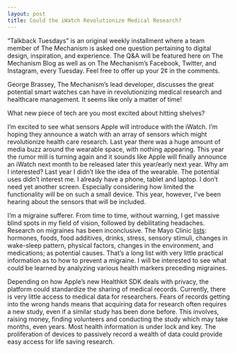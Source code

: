 ```yaml
---
layout: post
title: Could the iWatch Revolutionize Medical Research?
---
```


“Talkback Tuesdays” is an original weekly installment where a team member of The Mechanism is asked one question pertaining to digital design, inspiration, and experience. The Q&A will be featured here on The Mechanism Blog as well as on The Mechanism’s Facebook, Twitter, and Instagram, every Tuesday. Feel free to offer up your 2¢ in the comments.

George Brassey, The Mechanism’s lead developer, discusses the great potential smart watches can have in revolutionizing medical research and healthcare management. It seems like only a matter of time!

What new piece of tech are you most excited about hitting shelves?

I’m excited to see what sensors Apple will introduce with the iWatch. I’m hoping they announce a watch with an array of sensors which might revolutionize health care research. Last year there was a huge amount of media buzz around the wearable space, with nothing appearing. This year the rumor mill is turning again and it sounds like Apple will finally announce an iWatch next month to be released later this year/early next year. Why am I interested? Last year I didn’t like the idea of the wearable. The potential uses didn’t interest me. I already have a phone, tablet and laptop. I don’t need yet another screen. Especially considering how limited the functionality will be on such a small device. This year, however, I’ve been hearing about the sensors that will be included.

I’m a migraine sufferer. From time to time, without warning, I get massive blind spots in my field of vision, followed by debilitating headaches. Research on migraines has been inconclusive. The Mayo Clinic [lists](http://www.mayoclinic.org/diseases-conditions/migraine-headache/basics/causes/con-20026358 "Migraine Causes"): hormones, foods, food additives, drinks, stress, sensory stimuli, changes in wake-sleep pattern, physical factors, changes in the environment, and medications; as potential causes. That’s a long list with very little practical information as to how to prevent a migraine. I will be interested to see what could be learned by analyzing various health markers preceding migraines.

Depending on how Apple’s new Healthkit SDK deals with privacy, the platform could standardize the sharing of medical records. Currently, there is very little access to medical data for researchers. Fears of records getting into the wrong hands means that acquiring data for research often requires a new study, even if a similar study has been done before. This involves, raising money, finding volunteers and conducting the study which may take months, even years. Most health information is under lock and key. The proliferation of devices to passively record a wealth of data could provide easy access for life saving research.